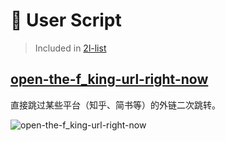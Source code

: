 # 🔫 User Script

> Included in [2l-list](https://github.com/waringhu/2l-list)

## [open-the-f_king-url-right-now](https://greasyfork.org/zh-CN/scripts/412612-open-the-f-king-url-right-now)

直接跳过某些平台（知乎、简书等）的外链二次跳转。

![open-the-f_king-url-right-now](https://cdn.jsdelivr.net/gh/waringhu/simp-CDN/2l-list/user-script/open-the-f_king-url-right-now.png)



